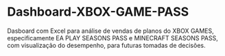 # Dashboard-XBOX-GAME-PASS
Dasboard com Excel para análise de vendas de planos do XBOX GAMES, especificamente EA PLAY SEASONS PASS e MINECRAFT SEASONS PASS, com visualização do desempenho, para futuras tomadas de decisões. 
